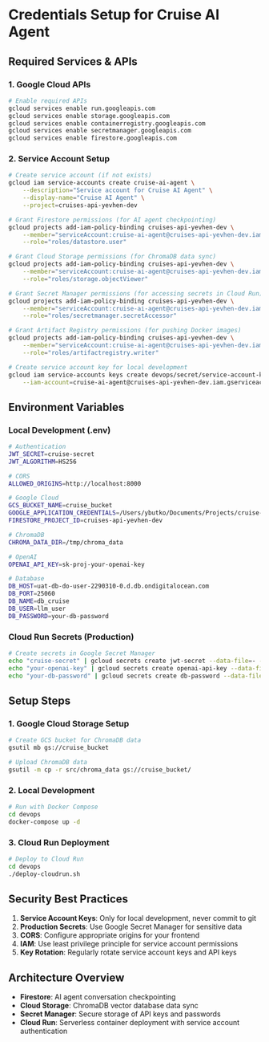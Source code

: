 # Credentials Setup for Cruise AI Agent

## Required Services & APIs

### 1. Google Cloud APIs
```bash
# Enable required APIs
gcloud services enable run.googleapis.com
gcloud services enable storage.googleapis.com
gcloud services enable containerregistry.googleapis.com
gcloud services enable secretmanager.googleapis.com
gcloud services enable firestore.googleapis.com
```

### 2. Service Account Setup
```bash
# Create service account (if not exists)
gcloud iam service-accounts create cruise-ai-agent \
    --description="Service account for Cruise AI Agent" \
    --display-name="Cruise AI Agent" \
    --project=cruises-api-yevhen-dev

# Grant Firestore permissions (for AI agent checkpointing)
gcloud projects add-iam-policy-binding cruises-api-yevhen-dev \
    --member="serviceAccount:cruise-ai-agent@cruises-api-yevhen-dev.iam.gserviceaccount.com" \
    --role="roles/datastore.user"

# Grant Cloud Storage permissions (for ChromaDB data sync)
gcloud projects add-iam-policy-binding cruises-api-yevhen-dev \
    --member="serviceAccount:cruise-ai-agent@cruises-api-yevhen-dev.iam.gserviceaccount.com" \
    --role="roles/storage.objectViewer"

# Grant Secret Manager permissions (for accessing secrets in Cloud Run)
gcloud projects add-iam-policy-binding cruises-api-yevhen-dev \
    --member="serviceAccount:cruise-ai-agent@cruises-api-yevhen-dev.iam.gserviceaccount.com" \
    --role="roles/secretmanager.secretAccessor"

# Grant Artifact Registry permissions (for pushing Docker images)
gcloud projects add-iam-policy-binding cruises-api-yevhen-dev \
    --member="serviceAccount:cruise-ai-agent@cruises-api-yevhen-dev.iam.gserviceaccount.com" \
    --role="roles/artifactregistry.writer"

# Create service account key for local development
gcloud iam service-accounts keys create devops/secret/service-account-key.json \
    --iam-account=cruise-ai-agent@cruises-api-yevhen-dev.iam.gserviceaccount.com
```

## Environment Variables

### Local Development (.env)
```bash
# Authentication
JWT_SECRET=cruise-secret
JWT_ALGORITHM=HS256

# CORS
ALLOWED_ORIGINS=http://localhost:8000

# Google Cloud
GCS_BUCKET_NAME=cruise_bucket
GOOGLE_APPLICATION_CREDENTIALS=/Users/ybutko/Documents/Projects/cruise-info-vector-db-creator/devops/secret/service-account-key.json
FIRESTORE_PROJECT_ID=cruises-api-yevhen-dev

# ChromaDB
CHROMA_DATA_DIR=/tmp/chroma_data

# OpenAI
OPENAI_API_KEY=sk-proj-your-openai-key

# Database
DB_HOST=uat-db-do-user-2290310-0.d.db.ondigitalocean.com
DB_PORT=25060
DB_NAME=db_cruise
DB_USER=llm_user
DB_PASSWORD=your-db-password
```

### Cloud Run Secrets (Production)
```bash
# Create secrets in Google Secret Manager
echo "cruise-secret" | gcloud secrets create jwt-secret --data-file=- --project=cruises-api-yevhen-dev
echo "your-openai-key" | gcloud secrets create openai-api-key --data-file=- --project=cruises-api-yevhen-dev
echo "your-db-password" | gcloud secrets create db-password --data-file=- --project=cruises-api-yevhen-dev
```

## Setup Steps

### 1. Google Cloud Storage Setup
```bash
# Create GCS bucket for ChromaDB data
gsutil mb gs://cruise_bucket

# Upload ChromaDB data
gsutil -m cp -r src/chroma_data gs://cruise_bucket/
```

### 2. Local Development
```bash
# Run with Docker Compose
cd devops
docker-compose up -d
```

### 3. Cloud Run Deployment
```bash
# Deploy to Cloud Run
cd devops
./deploy-cloudrun.sh
```

## Security Best Practices

1. **Service Account Keys**: Only for local development, never commit to git
2. **Production Secrets**: Use Google Secret Manager for sensitive data
3. **CORS**: Configure appropriate origins for your frontend
4. **IAM**: Use least privilege principle for service account permissions
5. **Key Rotation**: Regularly rotate service account keys and API keys

## Architecture Overview

- **Firestore**: AI agent conversation checkpointing
- **Cloud Storage**: ChromaDB vector database data sync
- **Secret Manager**: Secure storage of API keys and passwords
- **Cloud Run**: Serverless container deployment with service account authentication

